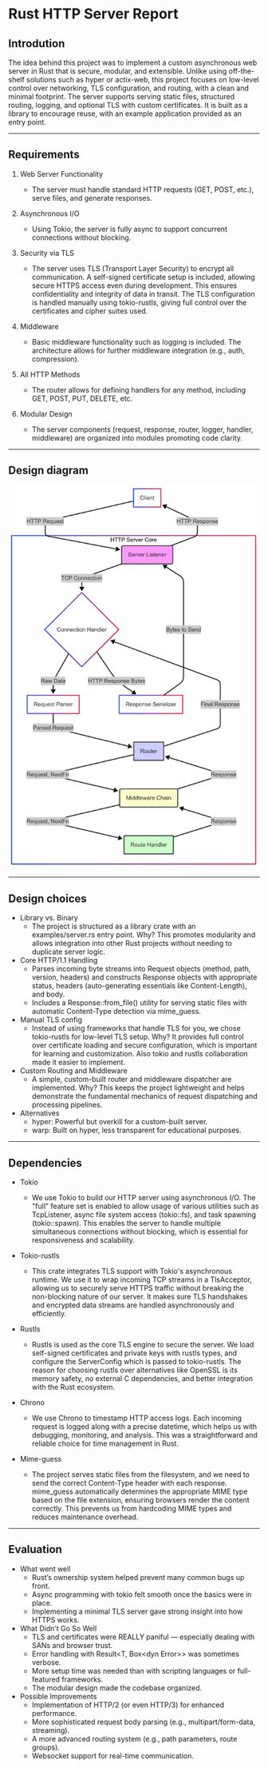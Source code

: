 # Rust HTTP Server Report

## Introdution
The idea behind this project was to implement a custom asynchronous web server in Rust that is secure, modular, and extensible. Unlike using off-the-shelf solutions such as hyper or actix-web, this project focuses on low-level control over networking, TLS configuration, and routing, with a clean and minimal footprint.
The server supports serving static files, structured routing, logging, and optional TLS with custom certificates. It is built as a library to encourage reuse, with an example application provided as an entry point.

<hr>

## Requirements
1. Web Server Functionality
    - The server must handle standard HTTP requests (GET, POST, etc.), serve files, and generate responses.

2. Asynchronous I/O
    - Using Tokio, the server is fully async to support concurrent connections without blocking.

3. Security via TLS
    - The server uses TLS (Transport Layer Security) to encrypt all communication. A self-signed certificate setup is included, allowing secure HTTPS access even during development. This ensures confidentiality and integrity of data in transit. The TLS configuration is handled manually using tokio-rustls, giving full control over the certificates and cipher suites used.

4. Middleware
    - Basic middleware functionality such as logging is included. The architecture allows for further middleware integration (e.g., auth, compression).

5. All HTTP Methods
    - The router allows for defining handlers for any method, including GET, POST, PUT, DELETE, etc.
6. Modular Design
   - The server components (request, response, router, logger, handler, middleware) are organized into modules promoting code clarity.
<hr>

## Design diagram
![Design diagram](Design%20diagram.png)

<hr>

## Design choices
- Library vs. Binary
    - The project is structured as a library crate with an examples/server.rs entry point. Why? This promotes modularity and allows integration into other Rust projects without needing to duplicate server logic.
- Core HTTP/1.1 Handling
  - Parses incoming byte streams into Request objects (method, path, version, headers) and constructs Response objects with appropriate status, headers (auto-generating essentials like Content-Length), and body.
  - Includes a Response::from_file() utility for serving static files with automatic Content-Type detection via mime_guess.
- Manual TLS config
    - Instead of using frameworks that handle TLS for you, we chose tokio-rustls for low-level TLS setup. Why? It provides full control over certificate loading and secure configuration, which is important for learning and customization. Also tokio and rustls collaboration made it easier to implement.
- Custom Routing and Middleware
    - A simple, custom-built router and middleware dispatcher are implemented. Why? This keeps the project lightweight and helps demonstrate the fundamental mechanics of request dispatching and processing pipelines.
- Alternatives
    - hyper: Powerful but overkill for a custom-built server.
    - warp: Built on hyper, less transparent for educational purposes.

<hr>

## Dependencies
- Tokio
    - We use Tokio to build our HTTP server using asynchronous I/O. The "full" feature set is enabled to allow usage of various utilities such as TcpListener, async file system access (tokio::fs), and task spawning (tokio::spawn). This enables the server to handle multiple simultaneous connections without blocking, which is essential for responsiveness and scalability.

- Tokio-rustls
    - This crate integrates TLS support with Tokio's asynchronous runtime. We use it to wrap incoming TCP streams in a TlsAcceptor, allowing us to securely serve HTTPS traffic without breaking the non-blocking nature of our server. It makes sure TLS handshakes and encrypted data streams are handled asynchronously and efficiently.

- Rustls    
    - Rustls is used as the core TLS engine to secure the server. We load self-signed certificates and private keys with rustls types, and configure the ServerConfig which is passed to tokio-rustls. The reason for choosing rustls over alternatives like OpenSSL is its memory safety, no external C dependencies, and better integration with the Rust ecosystem.

- Chrono
    - We use Chrono to timestamp HTTP access logs. Each incoming request is logged along with a precise datetime, which helps us with debugging, monitoring, and analysis. This was a straightforward and reliable choice for time management in Rust.

- Mime-guess
    - The project serves static files from the filesystem, and we need to send the correct Content-Type header with each response. mime_guess automatically determines the appropriate MIME type based on the file extension, ensuring browsers render the content correctly. This prevents us from hardcoding MIME types and reduces maintenance overhead.

<hr>

## Evaluation
- What went well
    - Rust’s ownership system helped prevent many common bugs up front.
    - Async programming with tokio felt smooth once the basics were in place.
    - Implementing a minimal TLS server gave strong insight into how HTTPS works.
- What Didn’t Go So Well
    - TLS and certificates were REALLY paniful — especially dealing with SANs and browser trust.
    - Error handling with Result<T, Box\<dyn Error>> was sometimes verbose.
    - More setup time was needed than with scripting languages or full-featured frameworks.
    - The modular design made the codebase organized.
- Possible Improvements
    - Implementation of HTTP/2 (or even HTTP/3) for enhanced performance.
    - More sophisticated request body parsing (e.g., multipart/form-data, streaming).
    - A more advanced routing system (e.g., path parameters, route groups).
    - Websocket support for real-time communication.
